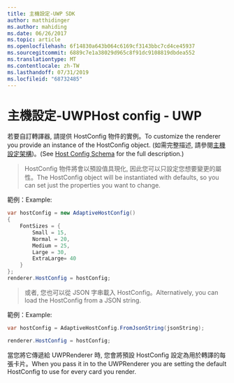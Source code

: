 ```yaml
---
title: 主機設定-UWP SDK
author: matthidinger
ms.author: mahiding
ms.date: 06/26/2017
ms.topic: article
ms.openlocfilehash: 6f14830a643b064c6169cf3143bbc7cd4ce45937
ms.sourcegitcommit: 6889c7e1a38029d965c8f91dc9108819dbdea552
ms.translationtype: MT
ms.contentlocale: zh-TW
ms.lasthandoff: 07/31/2019
ms.locfileid: "68732485"
---
```

# <a name="host-config---uwp"></a><span data-ttu-id="3a152-102">主機設定-UWP</span><span class="sxs-lookup"><span data-stu-id="3a152-102">Host config - UWP</span></span>

<span data-ttu-id="3a152-103">若要自訂轉譯器, 請提供 HostConfig 物件的實例。</span><span class="sxs-lookup"><span data-stu-id="3a152-103">To customize the renderer you provide an instance of the HostConfig object.</span></span> <span data-ttu-id="3a152-104">(如需完整描述, 請參閱[主機設定架構](../../../rendering-cards/host-config.md))。</span><span class="sxs-lookup"><span data-stu-id="3a152-104">(See [Host Config Schema](../../../rendering-cards/host-config.md) for the full description.)</span></span>

> <span data-ttu-id="3a152-105">HostConfig 物件將會以預設值具現化, 因此您可以只設定您想要變更的屬性。</span><span class="sxs-lookup"><span data-stu-id="3a152-105">The HostConfig object will be instantiated with defaults, so you can set just the properties you want to change.</span></span>

<span data-ttu-id="3a152-106">範例：</span><span class="sxs-lookup"><span data-stu-id="3a152-106">Example:</span></span>

```csharp
var hostConfig = new AdaptiveHostConfig() 
{
    FontSizes = {
        Small = 15,
        Normal = 20,
        Medium = 25,
        Large = 30,
        ExtraLarge= 40
    }
};
renderer.HostConfig = hostConfig;
```

> <span data-ttu-id="3a152-107">或者, 您也可以從 JSON 字串載入 HostConfig。</span><span class="sxs-lookup"><span data-stu-id="3a152-107">Alternatively, you can load the HostConfig from a JSON string.</span></span>

<span data-ttu-id="3a152-108">範例：</span><span class="sxs-lookup"><span data-stu-id="3a152-108">Example:</span></span>

```csharp
var hostConfig = AdaptiveHostConfig.FromJsonString(jsonString); 

renderer.HostConfig = hostConfig;
```

<span data-ttu-id="3a152-109">當您將它傳遞給 UWPRenderer 時, 您會將預設 HostConfig 設定為用於轉譯的每張卡片。</span><span class="sxs-lookup"><span data-stu-id="3a152-109">When you pass it in to the UWPRenderer you are setting the default HostConfig to use for every card you render.</span></span>
